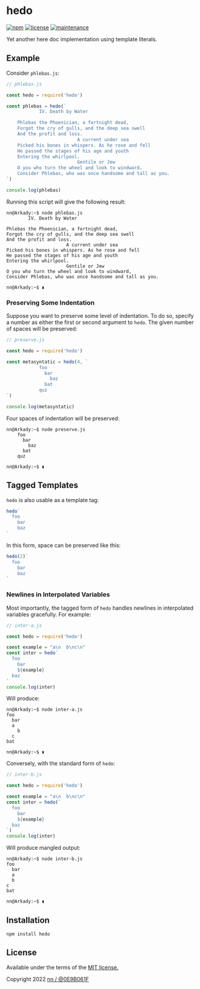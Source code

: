 # hedo

[![npm](https://img.shields.io/npm/v/hedo.svg?style=flat-square)](https://www.npmjs.com/package/hedo)
[![license](https://img.shields.io/github/license/0E9B061F/hedo.svg?style=flat-square)][license]
[![maintenance](https://img.shields.io/maintenance/yes/2022.svg?style=flat-square)](https://github.com/0E9B061F/hedo/commits/master)

Yet another here doc implementation using template literals.

## Example

Consider `phlebas.js`:

```js
// phlebas.js

const hedo = require('hedo')

const phlebas = hedo(`
            IV. Death by Water

    Phlebas the Phoenician, a fortnight dead,
    Forgot the cry of gulls, and the deep sea swell
    And the profit and loss.
                          A current under sea
    Picked his bones in whispers. As he rose and fell
    He passed the stages of his age and youth
    Entering the whirlpool.
                          Gentile or Jew
    O you who turn the wheel and look to windward,
    Consider Phlebas, who was once handsome and tall as you.
`)

console.log(phlebas)
```

Running this script will give the following result:

```console
nn@Arkady:~$ node phlebas.js
        IV. Death by Water

Phlebas the Phoenician, a fortnight dead,
Forgot the cry of gulls, and the deep sea swell
And the profit and loss.
                      A current under sea
Picked his bones in whispers. As he rose and fell
He passed the stages of his age and youth
Entering the whirlpool.
                      Gentile or Jew
O you who turn the wheel and look to windward,
Consider Phlebas, who was once handsome and tall as you.

nn@Arkady:~$ ▮
```

### Preserving Some Indentation

Suppose you want to preserve some level of indentation. To do so, specify a
number as either the first or second argument to `hedo`. The given number of
spaces will be preserved:

```js
// preserve.js

const hedo = require('hedo')

const metasyntatic = hedo(4, `
            foo
              bar
                baz
              bat
            quz
`)

console.log(metasyntatic)
```

Four spaces of indentation will be preserved:

```console
nn@Arkady:~$ node preserve.js
    foo
      bar
        baz
      bat
    quz

nn@Arkady:~$ ▮
```

## Tagged Templates

`hedo` is also usable as a template tag:

```js
hedo`
  foo
    bar
    baz
`
```

In this form, space can be preserved like this:

```js
hedo(2)`
  foo
    bar
    baz
`
```

### Newlines in Interpolated Variables

Most importantly, the tagged form of `hedo` handles newlines in interpolated
variables gracefully. For example:

```js
// inter-a.js

const hedo = require('hedo')

const example = "a\n  b\nc\n"
const inter = hedo`
  foo
    bar
    ${example}
  baz
`
console.log(inter)
```

Will produce:

```console
nn@Arkady:~$ node inter-a.js
foo
  bar
  a
    b
  c
bat

nn@Arkady:~$ ▮
```

Conversely, with the standard form of `hedo`:

```js
// inter-b.js

const hedo = require('hedo')

const example = "a\n  b\nc\n"
const inter = hedo(`
  foo
    bar
    ${example}
  baz
`)
console.log(inter)
```

Will produce mangled output:

```console
nn@Arkady:~$ node inter-b.js
foo
  bar
  a
  b
c
bat

nn@Arkady:~$ ▮
```

## Installation

```shell
npm install hedo
```

## License

Available under the terms of the [MIT license.][license]

Copyright 2022 [nn / @0E9B061F][nn]


[nn]:https://github.com/0E9B061F
[license]:https://github.com/0E9B061F/hedo/blob/master/LICENSE
